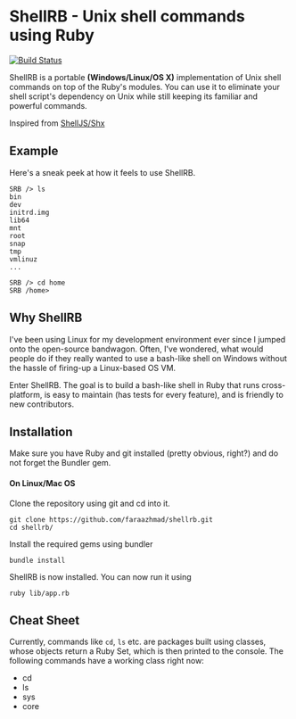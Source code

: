 # ShellRB - Unix shell commands using Ruby
[![Build Status](https://travis-ci.org/faraazahmad/shellrb.svg?branch=master)](https://travis-ci.org/faraazahmad/shellrb)


ShellRB is a portable **(Windows/Linux/OS X)** implementation of Unix shell commands on top of the Ruby's modules. You can use it to eliminate your shell script's dependency on Unix while still keeping its familiar and powerful commands.

Inspired from [ShellJS/Shx](https://github.com/shelljs/shx)

## Example
Here's a sneak peek at how it feels to use ShellRB.
```
SRB /> ls
bin
dev
initrd.img
lib64
mnt
root
snap
tmp
vmlinuz
...

SRB /> cd home
SRB /home>

```

## Why ShellRB
I've been using Linux for my development environment ever since I jumped onto the open-source bandwagon. Often, I've wondered, what would people do if they really wanted to use a bash-like shell on Windows without the hassle of firing-up a Linux-based OS VM.

Enter ShellRB. The goal is to build a bash-like shell in Ruby that runs cross-platform, is easy to maintain (has tests for every feature), and is friendly to new contributors.

## Installation
Make sure you have Ruby and git installed (pretty obvious, right?)
and do not forget the Bundler gem.
#### On Linux/Mac OS
Clone the repository using git and cd into it.
```
git clone https://github.com/faraazhmad/shellrb.git
cd shellrb/
```
Install the required gems using bundler
```
bundle install
```
ShellRB is now installed. You can now run it using
```
ruby lib/app.rb
```

## Cheat Sheet
Currently, commands like ```cd```, ```ls``` etc. are packages built using classes, whose objects return a Ruby Set, which is then printed to the console. The following commands have a working class right now:
* cd
* ls
* sys
* core
